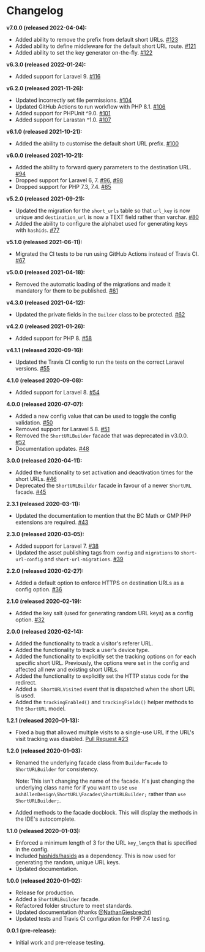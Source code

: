 # Changelog

**v7.0.0 (released 2022-04-04):**
- Added ability to remove the prefix from default short URLs. [#123](https://github.com/ash-jc-allen/short-url/pull/123)
- Added ability to define middleware for the default short URL route. [#121](https://github.com/ash-jc-allen/short-url/pull/121)
- Added ability to set the key generator on-the-fly. [#122](https://github.com/ash-jc-allen/short-url/pull/122)

**v6.3.0 (released 2022-01-24):**
- Added support for Laravel 9. [#116](https://github.com/ash-jc-allen/short-url/pull/116)

**v6.2.0 (released 2021-11-26):**
- Updated incorrectly set file permissions. [#104](https://github.com/ash-jc-allen/short-url/pull/104)
- Updated GitHub Actions to run workflow with PHP 8.1. [#106](https://github.com/ash-jc-allen/short-url/pull/106)
- Added support for PHPUnit ^9.0. [#101](https://github.com/ash-jc-allen/short-url/pull/101)
- Added support for Larastan ^1.0. [#107](https://github.com/ash-jc-allen/short-url/pull/107)

**v6.1.0 (released 2021-10-21):**
- Added the ability to customise the default short URL prefix. [#100](https://github.com/ash-jc-allen/short-url/pull/100)

**v6.0.0 (released 2021-10-21):**
- Added the ability to forward query parameters to the destination URL. [#94](https://github.com/ash-jc-allen/short-url/pull/94)
- Dropped support for Laravel 6, 7. [#96](https://github.com/ash-jc-allen/short-url/pull/96), [#98](https://github.com/ash-jc-allen/short-url/pull/98)
- Dropped support for PHP 7.3, 7.4. [#85](https://github.com/ash-jc-allen/short-url/pull/85)

**v5.2.0 (released 2021-09-21):**
- Updated the migration for the `short_urls` table so that `url_key` is now unique and `destination_url` is now a TEXT field rather than varchar. [#80](https://github.com/ash-jc-allen/short-url/pull/80)
- Added the ability to configure the alphabet used for generating keys with `hashids`. [#77](https://github.com/ash-jc-allen/short-url/pull/77)

**v5.1.0 (released 2021-06-11):**
- Migrated the CI tests to be run using GitHub Actions instead of Travis CI. [#67](https://github.com/ash-jc-allen/short-url/pull/67)

**v5.0.0 (released 2021-04-18):**
- Removed the automatic loading of the migrations and made it mandatory for them to be published. [#61](https://github.com/ash-jc-allen/short-url/pull/61)

**v4.3.0 (released 2021-04-12):**
- Updated the private fields in the ` Builder ` class to be protected. [#62](https://github.com/ash-jc-allen/short-url/pull/62)

**v4.2.0 (released 2021-01-26):**
- Added support for PHP 8. [#58](https://github.com/ash-jc-allen/short-url/pull/58)

**v4.1.1 (released 2020-09-16):**
- Updated the Travis CI config to run the tests on the correct Laravel versions. [#55](https://github.com/ash-jc-allen/short-url/pull/55)

**4.1.0 (released 2020-09-08):**
- Added support for Laravel 8. [#54](https://github.com/ash-jc-allen/short-url/pull/54)

**4.0.0 (released 2020-07-07):**
- Added a new config value that can be used to toggle the config validation. [#50](https://github.com/ash-jc-allen/short-url/pull/50)
- Removed support for Laravel 5.8. [#51](https://github.com/ash-jc-allen/short-url/pull/51)
- Removed the ``` ShortURLBuilder ``` facade that was deprecated in v3.0.0. [#52](https://github.com/ash-jc-allen/short-url/pull/52)
- Documentation updates. [#48](https://github.com/ash-jc-allen/short-url/pull/48)

**3.0.0 (released 2020-04-11):**
- Added the functionality to set activation and deactivation times for the short URLs. [#46](https://github.com/ash-jc-allen/short-url/pull/46)
- Deprecated the ``` ShortURLBuilder ``` facade in favour of a newer ``` ShortURL ``` facade. [#45](https://github.com/ash-jc-allen/short-url/pull/45)

**2.3.1 (released 2020-03-11):**
- Updated the documentation to mention that the BC Math or GMP PHP extensions are required. [#43](https://github.com/ash-jc-allen/short-url/pull/43)

**2.3.0 (released 2020-03-05):**
- Added support for Laravel 7. [#38](https://github.com/ash-jc-allen/short-url/pull/38)
- Updated the asset publishing tags from ``` config ``` and ``` migrations ``` to ``` short-url-config ``` and 
``` short-url-migrations ```. [#39](https://github.com/ash-jc-allen/short-url/pull/39)

**2.2.0 (released 2020-02-27):**
- Added a default option to enforce HTTPS on destination URLs as a config option. [#36](https://github.com/ash-jc-allen/short-url/pull/36) 

**2.1.0 (released 2020-02-19):**
- Added the key salt (used for generating random URL keys) as a config option. [#32](https://github.com/ash-jc-allen/short-url/pull/32)

**2.0.0 (released 2020-02-14):**
- Added the functionality to track a visitor's referer URL.
- Added the functionality to track a user's device type.
- Added the functionality to explicitly set the tracking options on for each specific short URL. Previously, the options
were set in the config and affected all new and existing short URLs.
- Added the functionality to explicitly set the HTTP status code for the redirect.
- Added a ``` ShortURLVisited``` event that is dispatched when the short URL is used.
- Added the ``` trackingEnabled() ``` and ``` trackingFields() ``` helper methods to the ``` ShortURL ``` model.

**1.2.1 (released 2020-01-13):**
- Fixed a bug that allowed multiple visits to a single-use URL if the URL's visit tracking was disabled.
[Pull Request #23](https://github.com/ash-jc-allen/short-url/pull/23)

**1.2.0 (released 2020-01-03):**
- Renamed the underlying facade class from ``` BuilderFacade ``` to ``` ShortURLBuilder ``` for consistency.

    Note: This isn't
    changing the name of the facade. It's just changing the underlying class name for if you want to use ``` use AshAllenDesign\ShortURL\Facades\ShortURLBuilder; ```
    rather than ``` use ShortURLBuilder; ```.

- Added methods to the facade docblock. This will display the methods in the IDE's autocomplete.

**1.1.0 (released 2020-01-03):**
- Enforced a minimum length of 3 for the URL ``` key_length ``` that is specified in the config.
- Included [hashids/hasids](https://github.com/vinkla/hashids) as a dependency. This is now used for generating the random, unique URL keys.
- Updated documentation.

**1.0.0 (released 2020-01-02):**
- Release for production.
- Added a ```ShortURLBuilder``` facade.
- Refactored folder structure to meet standards.
- Updated documentation (thanks [@NathanGiesbrecht](https://github.com/NathanGiesbrecht))
- Updated tests and Travis CI configuration for PHP 7.4 testing.

**0.0.1 (pre-release):**
- Initial work and pre-release testing.
